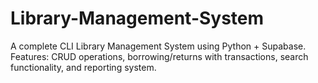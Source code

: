 # Library-Management-System
A complete CLI Library Management System using Python + Supabase. Features: CRUD operations, borrowing/returns with transactions, search functionality, and reporting system.
